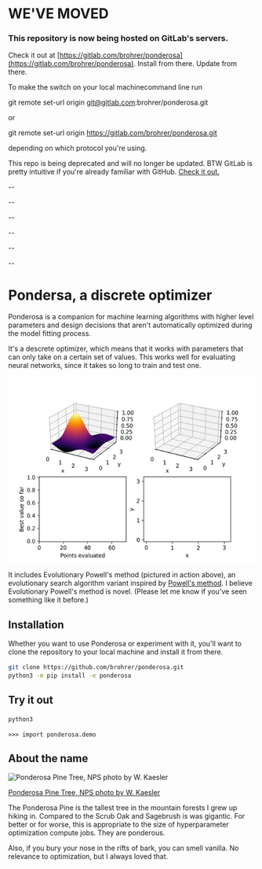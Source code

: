 # WE'VE MOVED

### This repository is now being hosted on GitLab's servers.
Check it out at [https://gitlab.com/brohrer/ponderosa](https://gitlab.com/brohrer/ponderosa).
Install from there. Update from there.

To make the switch on your local machinecommand line run

git remote set-url origin git@gitlab.com:brohrer/ponderosa.git

or

git remote set-url origin https://gitlab.com/brohrer/ponderosa.git

depending on which protocol you're using.

This repo is being deprecated and will no longer be updated. BTW GitLab is pretty intuitive if you're already familiar with GitHub. [Check it out.](https://gitlab.com/)

--

--

--

--

--

--

# Pondersa, a discrete optimizer

Ponderosa is a companion for machine learning algorithms with higher
level parameters and design decisions that aren't automatically
optimized during the model fitting process.

It's a descrete optimizer, which means that it works with parameters that can
only take on a certain set of values. This works well for evaluating neural
networks, since it takes so long to train and test one.


![Evolutionary Powell's method, animated](/ponderosa/landing_page_demo.gif)

It includes Evolutionary Powell's method (pictured in action above), an evolutionary
search algorithm variant inspired by
[Powell's method](https://en.wikipedia.org/wiki/Powell%27s_method).
I believe Evolutionary Powell's method is novel. (Please let me know if
you've seen something like it before.)

## Installation

Whether you want to use Ponderosa or experiment with it, you'll want
to clone the repository to your local machine and install it from there.

```bash
git clone https://github.com/brohrer/ponderosa.git
python3 -m pip install -e ponderosa
```

## Try it out

```bash
python3
```
```python3
>>> import ponderosa.demo
```

## About the name

![Ponderosa Pine Tree, NPS photo by W. Kaesler](https://www.nps.gov/romo/learn/nature/images/ponderosa-tree-Walt-Kaesle_1.jpg?maxwidth=650&autorotate=false)

[Ponderosa Pine Tree, NPS photo by W. Kaesler](https://www.nps.gov/romo/learn/nature/conifers.htm)

The Ponderosa Pine is the tallest tree in the mountain forests I grew up hiking in.
Compared to the Scrub Oak and Sagebrush is was gigantic. For better or for worse,
this is appropriate to the size of hyperparameter optimization compute jobs.
They are ponderous.

Also, if you bury your nose in the rifts of bark, you can smell vanilla.
No relevance to optimization, but I always loved that.
